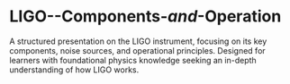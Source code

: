 # LIGO--Components-_and_-Operation
A structured presentation on the LIGO instrument, focusing on its key components, noise sources, and operational principles. Designed for learners with foundational physics knowledge seeking an in-depth understanding of how LIGO works.
